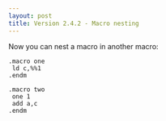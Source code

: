 ```yaml
---
layout: post
title: Version 2.4.2 - Macro nesting
---
```



Now you can nest a macro in another macro:

```
.macro one
 ld c,%%1
.endm

.macro two
 one 1
 add a,c
.endm
```